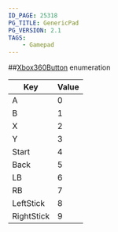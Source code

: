 ```yaml
---
ID_PAGE: 25318
PG_TITLE: GenericPad
PG_VERSION: 2.1
TAGS:
    - Gamepad
---
```

##[Xbox360Button](/classes/3.0/Xbox360Button) enumeration

Key | Value
---|---
A | 0
B | 1
X | 2
Y | 3
Start | 4
Back | 5
LB | 6
RB | 7
LeftStick | 8
RightStick | 9



